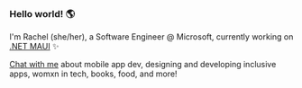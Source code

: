 ### Hello world! 🌎

I'm Rachel (she/her), a Software Engineer @ Microsoft, currently working on [.NET MAUI](https://github.com/dotnet/maui) ✨ 

[Chat with me](https://twitter.com/therachelkang) about mobile app dev, designing and developing inclusive apps, womxn in tech, books, food, and more!
